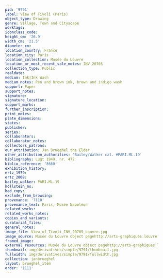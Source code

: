```yaml
---
pid: '9791'
label: View of Tivoli (Paris)
object_type: Drawing
genre: Village, Town and Cityscape
worktags:
iconclass_code:
height_cm: '26.9'
width_cm: '21.5'
diameter_cm:
location_country: France
location_city: Paris
location_collection: Musée du Louvre
location_or_most_recent_sale_notes: INV 20705
collection_type: Public
realdate:
medium: Ink|Ink Wash
medium_notes: Pen and brown ink, brown and indigo wash
support: Paper
support_notes:
signature:
signature_location:
support_marks:
further_inscription:
print_notes:
plate_dimensions:
states:
publisher:
series:
collaborators:
collaborator_notes:
collectors_patrons:
our_attribution: Jan Brueghel the Elder
other_attribution_authorities: 'Bailey/Walker cat. #PARI.ML.19'
bibliography: Lugt 1949, nr. 472
biblio_reference: '8660'
exhibition_history:
ertz_1979:
ertz_2008:
bailey_walker: PARI.ML.19
hollstein_no:
bad_copy:
exclude_from_browsing:
provenance: '7110'
provenance_text: Paris, Musée Napoléon
related_works:
related_works_notes:
copies_and_variants:
curatorial_files:
general_notes:
image_file: View_of_Tivoli_INV_20705_Louvre.jpg
image_source: Musée du Louvre object pagehttp://arts-graphiques.louvre.fr/detail/oeuvres/1/110938-Vue-de-Tivoli
framed_image:
external_resources: Musée du Louvre object pagehttp://arts-graphiques.louvre.fr/detail/oeuvres/1/110938-Vue-de-Tivoli
thumbnail: img/derivatives/simple/9791/thumbnail.jpg
fullwidth: img/derivatives/simple/9791/fullwidth.jpg
collection: janbrueghel
layout: brueghel_item
order: '1111'
---
```

